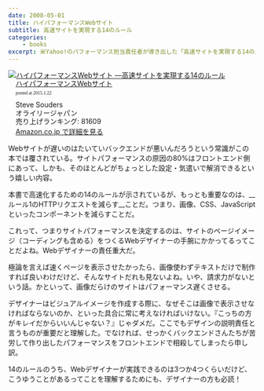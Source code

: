 ```yaml
---
date: 2008-05-01
title: ハイパフォーマンスWebサイト
subtitle: 高速サイトを実現する14のルール
categories: 
    - books
excerpt: 米Yahoo!のパフォーマンス担当責任者が導き出した「高速サイトを実現する14のルール」を実例とともに紹介します。
---
```


<div class="azlink-box"><div class="azlink-image" style="float:left"><a href="http://www.amazon.co.jp/exec/obidos/ASIN/487311361X/warikiru-22/" name="azlinklink" target="_blank"><img src="http://ecx.images-amazon.com/images/I/51hIDIWHmYL._SL160_.jpg" alt="ハイパフォーマンスWebサイト ―高速サイトを実現する14のルール" style="border:none" /></a></div><div class="azlink-info" style="float:left;margin-left:15px;line-height:120%"><div class="azlink-name" style="margin-bottom:10px;line-height:120%"><a href="http://www.amazon.co.jp/exec/obidos/ASIN/487311361X/warikiru-22/" name="azlinklink" target="_blank">ハイパフォーマンスWebサイト</a><div class="azlink-powered-date" style="font-size:7pt;margin-top:5px;font-family:verdana;line-height:120%">posted at 2015.1.22</div></div><div class="azlink-detail">Steve Souders<br />オライリージャパン<br />売り上げランキング: 81609<br /></div><div class="azlink-link" style="margin-top:5px"><a href="http://www.amazon.co.jp/exec/obidos/ASIN/487311361X/warikiru-22/" target="_blank">Amazon.co.jp で詳細を見る</a></div></div><div class="azlink-footer" style="clear:left"></div></div>

Webサイトが遅いのはたいていバックエンドが悪いんだろうという常識がこの本では覆されている。サイトパフォーマンスの原因の80%はフロントエンド側にあって、しかも、そのほとんどがちょっとした設定・気遣いで解消できるという嬉しい内容。

本書で高速化するための14のルールが示されているが、もっとも重要なのは、__ルール1のHTTPリクエストを減らす__ことだ。つまり、画像、CSS、JavaScriptといったコンポーネントを減らすことだ。

これって、つまりサイトパフォーマンスを決定するのは、サイトのページイメージ（コーディングも含める）をつくるWebデザイナーの手腕にかかってるってことだよね。Webデザイナーの責任重大だ。

極論を言えば速くページを表示させたかったら、画像使わずテキストだけで制作すれば良いわけだけど、そんなサイトだれも見ないよね。いや、請求力がないという話。かといって、画像だらけのサイトはパフォーマンス遅くさせる。

デザイナーはビジュアルイメージを作成する際に、なぜそこは画像で表示させなければならないのか、といった具合に常に考えなければいけない。『こっちの方がキレイだからいいんじゃない？』じゃダメだ。ここでもデザインの説明責任と言うものが重要だと理解した。でなければ、せっかくバックエンドさんたちが苦労して作り出したパフォーマンスをフロントエンドで相殺してしまったら申し訳。

14のルールのうち、Webデザイナーが実践できるのは3つか4つくらいだけど、こうゆうことがあるってことを理解するためにも、デザイナーの方も必読！

